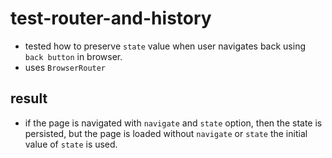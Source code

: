 # test-router-and-history

- tested how to preserve `state` value when user navigates back using `back button` in browser.
- uses `BrowserRouter`

## result

- if the page is navigated with `navigate` and `state` option, then the state is persisted, but the page is loaded without `navigate` or `state` the initial value of `state` is used.
